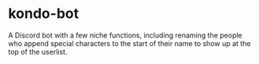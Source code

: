 # kondo-bot
A Discord bot with a few niche functions, including renaming the people who append special characters to the start of their name to show up at the top of the userlist.
